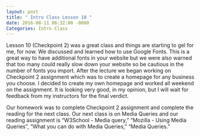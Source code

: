 ```yaml
---
layout: post
title: " Intro Class Lesson 10 "
date: 2016-08-11 06:32:00 -0600
Categories: Intro Class
---
```

Lesson 10 (Checkpoint 2) was a great class and things are starting to gel for me, for now.  We discussed and learned how to use Google Fonts.  This is a great way to have additional fonts in your website but we were also warned that too many could really slow down your website so be cautious in the number of fonts you import.  After the lecture we began working on Checkpoint 2 assignment which was to create a homepage for any business you choose.  I decided to create my own homepage and worked all weekend on the assignment.  It is looking very good, in my opinion, but I will wait for feedback from my instructors for the final verdict.

Our homework was to complete Checkpoint 2 assignment and complete the reading for the next class.  Our next class is on Media Queries and our reading assignment is “W3School - Media query,” “Mozilla - Using Media Queries”, “What you can do with Media Queries,” “Media Queries.”
